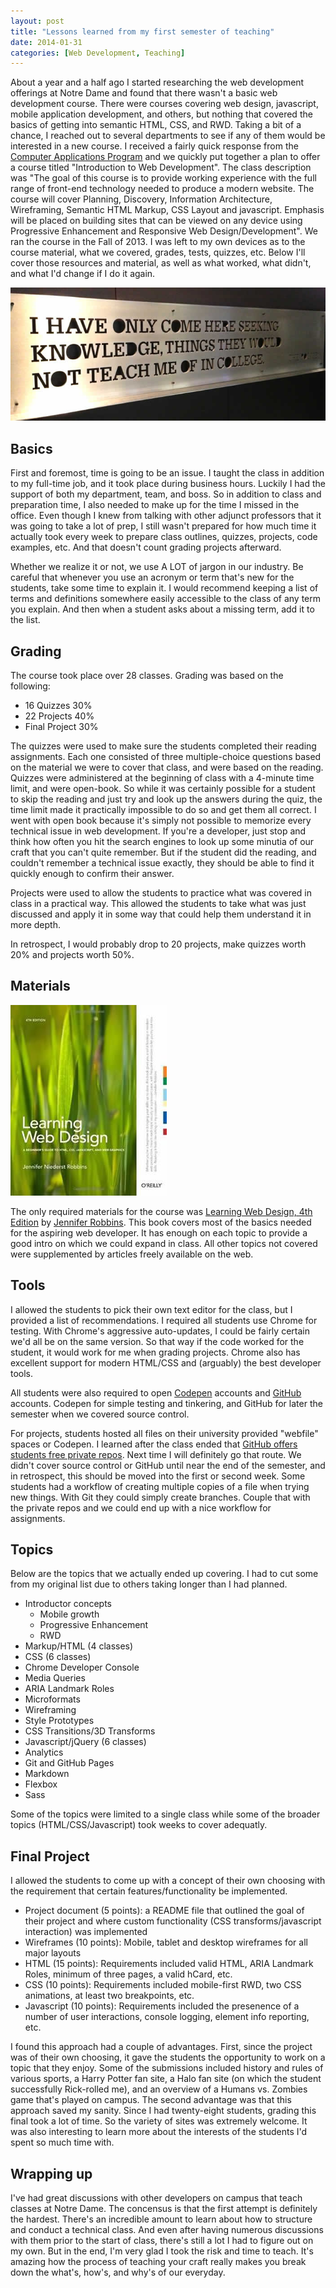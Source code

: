 ```yaml
---
layout: post
title: "Lessons learned from my first semester of teaching"
date: 2014-01-31
categories: [Web Development, Teaching]
---
```

About a year and a half ago I started researching the web development offerings at Notre Dame and found that there wasn't a basic web development course. There were courses covering web design, javascript, mobile application development, and others, but nothing that covered the basics of getting into semantic HTML, CSS, and RWD. Taking a bit of a chance, I reached out to several departments to see if any of them would be interested in a new course. I received a fairly quick response from the [Computer Applications Program](http://capp.nd.edu/) and we quickly put together a plan to offer a course titled "Introduction to Web Development".<!--more--> The class description was "The goal of this course is to provide working experience with the full range of front-end technology needed to produce a modern website. The course will cover Planning, Discovery, Information Architecture, Wireframing, Semantic HTML Markup, CSS Layout and javascript. Emphasis will be placed on building sites that can be viewed on any device using Progressive Enhancement and Responsive Web Design/Development". We ran the course in the Fall of 2013. I was left to my own devices as to the course material, what we covered, grades, tests, quizzes, etc. Below I'll cover those resources and material, as well as what worked, what didn't, and what I'd change if I do it again.

<img src="/images/2014/teaching-seeking-knowledge.jpg" alt="I have only come here seeking knowledge, things they would not teach me of in college - The Police" title="I have only come here seeking knowledge, things they would not teach me of in college - The Police">

## Basics

First and foremost, time is going to be an issue. I taught the class in addition to my full-time job, and it took place during business hours. Luckily I had the support of both my department, team, and boss. So in addition to class and preparation time, I also needed to make up for the time I missed in the office. Even though I knew from talking with other adjunct professors that it was going to take a lot of prep, I still wasn't prepared for how much time it actually took every week to prepare class outlines, quizzes, projects, code examples, etc. And that doesn't count grading projects afterward.

Whether we realize it or not, we use A LOT of jargon in our industry. Be careful that whenever you use an acronym or term that's new for the students, take some time to explain it. I would recommend keeping a list of terms and definitions somewhere easily accessible to the class of any term you explain. And then when a student asks about a missing term, add it to the list.

## Grading

The course took place over 28 classes. Grading was based on the following:

- 16 Quizzes 30%
- 22 Projects 40%
- Final Project 30%

The quizzes were used to make sure the students completed their reading assignments. Each one consisted of three multiple-choice questions based on the material we were to cover that class, and were based on the reading. Quizzes were administered at the beginning of class with a 4-minute time limit, and were open-book. So while it was certainly possible for a student to skip the reading and just try and look up the answers during the quiz, the time limit made it practically impossible to do so and get them all correct. I went with open book because it's simply not possible to memorize every technical issue in web development. If you're a developer, just stop and think how often you hit the search engines to look up some minutia of our craft that you can't quite remember. But if the student did the reading, and couldn't remember a technical issue exactly, they should be able to find it quickly enough to confirm their answer.

Projects were used to allow the students to practice what was covered in class in a practical way. This allowed the students to take what was just discussed and apply it in some way that could help them understand it in more depth.

In retrospect, I would probably drop to 20 projects, make quizzes worth 20% and projects worth 50%.

## Materials

[<img class="alignright" alt="Learning Web Design book cover" title="Learning Web Design book cover" src="/images/2014/teaching-learning-web-design.jpg">](http://amzn.to/16fVcJf)

The only required materials for the course was [Learning Web Design, 4th Edition](http://amzn.to/16fVcJf) by [Jennifer Robbins](https://twitter.com/jenville). This book covers most of the basics needed for the aspiring web developer. It has enough on each topic to provide a good intro on which we could expand in class. All other topics not covered were supplemented by articles freely available on the web.

## Tools

I allowed the students to pick their own text editor for the class, but I provided a list of recommendations. I required all students use Chrome for testing. With Chrome's aggressive auto-updates, I could be fairly certain we'd all be on the same version. So that way if the code worked for the student, it would work for me when grading projects. Chrome also has excellent support for modern HTML/CSS and (arguably) the best developer tools.

All students were also required to open [Codepen](http://codepen.io/) accounts and [GitHub](https://github.com/) accounts. Codepen for simple testing and tinkering, and GitHub for later the semester when we covered source control.

For projects, students hosted all files on their university provided "webfile" spaces or Codepen. I learned after the class ended that [GitHub offers students free private repos](https://github.com/edu). Next time I will definitely go that route. We didn't cover source control or GitHub until near the end of the semester, and in retrospect, this should be moved into the first or second week. Some students had a workflow of creating multiple copies of a file when trying new things. With Git they could simply create branches. Couple that with the private repos and we could end up with a nice workflow for assignments.

## Topics

Below are the topics that we actually ended up covering. I had to cut some from my original list due to others taking longer than I had planned.

- Introductor concepts
  - Mobile growth
  - Progressive Enhancement
  - RWD
- Markup/HTML (4 classes)
- CSS (6 classes)
- Chrome Developer Console
- Media Queries
- ARIA Landmark Roles
- Microformats
- Wireframing
- Style Prototypes
- CSS Transitions/3D Transforms
- Javascript/jQuery (6 classes)
- Analytics
- Git and GitHub Pages
- Markdown
- Flexbox
- Sass

Some of the topics were limited to a single class while some of the broader topics (HTML/CSS/Javascript) took weeks to cover adequatly.

## Final Project

I allowed the students to come up with a concept of their own choosing with the requirement that certain features/functionality be implemented.

- Project document (5 points): a README file that outlined the goal of their project and where custom functionality (CSS transforms/javascript interaction) was implemented
- Wireframes (10 points): Mobile, tablet and desktop wireframes for all major layouts
- HTML (15 points): Requirements included valid HTML, ARIA Landmark Roles, minimum of three pages, a valid hCard, etc.
- CSS (10 points): Requirements included mobile-first RWD, two CSS animations, at least two breakpoints, etc.
- Javascript (10 points): Requirements included the presenence of a number of user interactions, console logging, element info reporting, etc.

I found this approach had a couple of advantages. First, since the project was of their own choosing, it gave the students the opportunity to work on a topic that they enjoy. Some of the submissions included history and rules of various sports, a Harry Potter fan site, a Halo fan site (on which the student successfully Rick-rolled me), and an overview of a Humans vs. Zombies game that's played on campus. The second advantage was that this approach saved my sanity. Since I had twenty-eight students, grading this final took a lot of time. So the variety of sites was extremely welcome. It was also interesting to learn more about the interests of the students I'd spent so much time with.

## Wrapping up

I've had great discussions with other developers on campus that teach classes at Notre Dame. The concensus is that the first attempt is definitely the hardest. There's an incredible amount to learn about how to structure and conduct a technical class. And even after having numerous discussions with them prior to the start of class, there's still a lot I had to figure out on my own. But in the end, I'm very glad I took the risk and time to teach. It's amazing how the process of teaching your craft really makes you break down the what's, how's, and why's of our everyday.
